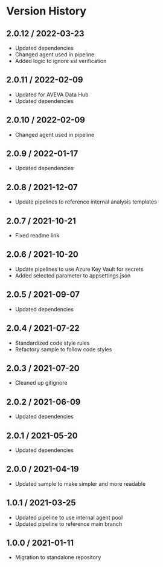 # Version History

## 2.0.12 / 2022-03-23

- Updated dependencies
- Changed agent used in pipeline
- Added logic to ignore ssl verification

## 2.0.11 / 2022-02-09

- Updated for AVEVA Data Hub
- Updated dependencies

## 2.0.10 / 2022-02-09

- Changed agent used in pipeline

## 2.0.9 / 2022-01-17

- Updated dependencies

## 2.0.8 / 2021-12-07

- Update pipelines to reference internal analysis templates

## 2.0.7 / 2021-10-21

- Fixed readme link

## 2.0.6 / 2021-10-20

- Update pipelines to use Azure Key Vault for secrets
- Added selected parameter to appsettings.json

## 2.0.5 / 2021-09-07

- Updated dependencies

## 2.0.4 / 2021-07-22

- Standardized code style rules
- Refactory sample to follow code styles

## 2.0.3 / 2021-07-20

- Cleaned up gitignore

## 2.0.2 / 2021-06-09

- Updated dependencies

## 2.0.1 / 2021-05-20

- Updated dependencies

## 2.0.0 / 2021-04-19

- Updated sample to make simpler and more readable

## 1.0.1 / 2021-03-25

- Updated pipeline to use internal agent pool
- Updated pipeline to reference main branch

## 1.0.0 / 2021-01-11

- Migration to standalone repository
